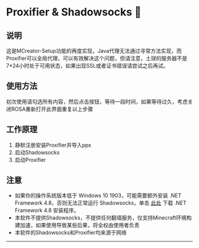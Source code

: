 # Proxifier & Shadowsocks 🚀

## 说明

这是MCreator-Setup功能的再度实现，Java代理无法通过寻常方法实现，而Proxifier可以全局代理，可以有效解决这个问题，但请注意，土球的服务器不是7*24小时处于可用状态，如果出现SSL或者证书错误请尝试之后再试。

## 使用方法

初次使用请勾选所有内容，然后点击按钮，等待一段时间，如果等待过久，考虑关闭ROSA重新打开此界面重复以上步骤

## 工作原理

 1. 静默注册安装Proxifier并导入ppx
 2. 启动Shadowsocks
 3. 启动Proxifier

## 注意

- 如果你的操作系统版本低于 Windows 10 1903，可能需要额外安装 .NET Framework 4.8，否则无法正常运行 Shadowsocks，单击 [此处](https://download.visualstudio.microsoft.com/download/pr/2d6bb6b2-226a-4baa-bdec-798822606ff1/8494001c276a4b96804cde7829c04d7f/ndp48-x86-x64-allos-enu.exe) 下载 .NET Framework 4.8 安装程序。
- 本软件不提供Shadowsocks，不提供任何翻墙服务，仅支持Minecraft环境构建加速，如果使用导致某些后果，将全权由使用者负责
- 本软件的Shadowsocks和Proxifier均来源于网络

---

